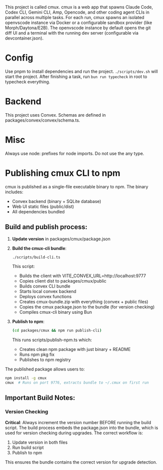 This project is called cmux. cmux is a web app that spawns Claude Code, Codex CLI, Gemini CLI, Amp, Opencode, and other coding agent CLIs in parallel across multiple tasks. For each run, cmux spawns an isolated openvscode instance via Docker or a configurable sandbox provider (like Morph/Daytona/E2B). The openvscode instance by default opens the git diff UI and a terminal with the running dev server (configurable via devcontainer.json).

# Config

Use pnpm to install dependencies and run the project.
`./scripts/dev.sh` will start the project.
After finishing a task, run `bun run typecheck` in root to typecheck everything.

# Backend

This project uses Convex.
Schemas are defined in packages/convex/convex/schema.ts.

# Misc

Always use node: prefixes for node imports.
Do not use the any type.

# Publishing cmux CLI to npm

cmux is published as a single-file executable binary to npm. The binary includes:

- Convex backend (binary + SQLite database)
- Web UI static files (public/dist)
- All dependencies bundled

## Build and publish process:

1. **Update version** in packages/cmux/package.json

2. **Build the cmux-cli bundle**:

   ```bash
   ./scripts/build-cli.ts
   ```

   This script:
   - Builds the client with VITE_CONVEX_URL=http://localhost:9777
   - Copies client dist to packages/cmux/public
   - Builds convex CLI bundle
   - Starts local convex backend
   - Deploys convex functions
   - Creates cmux-bundle.zip with everything (convex + public files)
   - Copies the cmux package.json to the bundle (for version checking)
   - Compiles cmux-cli binary using Bun

3. **Publish to npm**:
   ```bash
   (cd packages/cmux && npm run publish-cli)
   ```
   This runs scripts/publish-npm.ts which:
   - Creates clean npm package with just binary + README
   - Runs npm pkg fix
   - Publishes to npm registry

The published package allows users to:

```bash
npm install -g cmux
cmux  # Runs on port 9776, extracts bundle to ~/.cmux on first run
```

## Important Build Notes:

### Version Checking

**Critical**: Always increment the version number BEFORE running the build script. The build process embeds the package.json into the bundle, which is used for version checking during upgrades. The correct workflow is:

1. Update version in both files
2. Run build script
3. Publish to npm

This ensures the bundle contains the correct version for upgrade detection.
